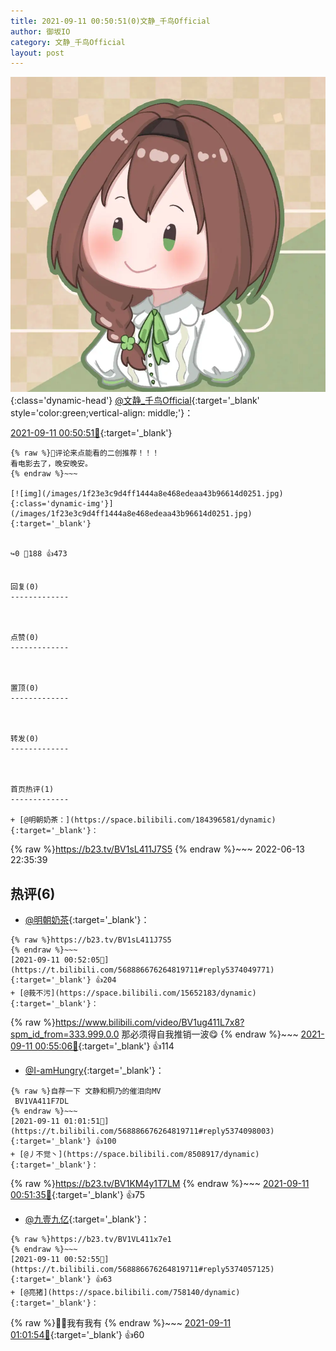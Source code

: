 ```yaml
---
title: 2021-09-11 00:50:51(0)文静_千鸟Official
author: 御坂IO
category: 文静_千鸟Official
layout: post
---
```


![img](/images/ac7482ed1b9a7f203dc68c0c4a77c488a27b108a.jpg){:class='dynamic-head'}
[@文静_千鸟Official](https://space.bilibili.com/667526012/dynamic){:target='_blank' style='color:green;vertical-align: middle;'}：

[2021-09-11 00:50:51🔗](https://t.bilibili.com/568886676264819711){:target='_blank'}

~~~
{% raw %}📣评论来点能看的二创推荐！！！
看电影去了，晚安晚安。
{% endraw %}~~~

[![img](/images/1f23e3c9d4ff1444a8e468edeaa43b96614d0251.jpg){:class='dynamic-img'}](/images/1f23e3c9d4ff1444a8e468edeaa43b96614d0251.jpg){:target='_blank'}


↪️0 💬188 👍473


回复(0)
-------------



点赞(0)
-------------



置顶(0)
-------------



转发(0)
-------------



首页热评(1)
-------------

+ [@明朝奶茶：](https://space.bilibili.com/184396581/dynamic){:target='_blank'}：
~~~
{% raw %}https://b23.tv/BV1sL411J7S5
{% endraw %}~~~
2022-06-13 22:35:39


热评(6)
-------------

+ [@明朝奶茶](https://space.bilibili.com/184396581/dynamic){:target='_blank'}：
~~~
{% raw %}https://b23.tv/BV1sL411J7S5
{% endraw %}~~~
[2021-09-11 00:52:05🔗](https://t.bilibili.com/568886676264819711#reply5374049771){:target='_blank'} 👍204
+ [@莪不污](https://space.bilibili.com/15652183/dynamic){:target='_blank'}：
~~~
{% raw %}https://www.bilibili.com/video/BV1ug411L7x8?spm_id_from=333.999.0.0
那必须得自我推销一波😋
{% endraw %}~~~
[2021-09-11 00:55:06🔗](https://t.bilibili.com/568886676264819711#reply5374070291){:target='_blank'} 👍114
+ [@I-amHungry](https://space.bilibili.com/6715117/dynamic){:target='_blank'}：
~~~
{% raw %}自荐一下 文静和桐乃的催泪向MV
 BV1VA411F7DL
{% endraw %}~~~
[2021-09-11 01:01:51🔗](https://t.bilibili.com/568886676264819711#reply5374098003){:target='_blank'} 👍100
+ [@丿不觉丶](https://space.bilibili.com/8508917/dynamic){:target='_blank'}：
~~~
{% raw %}https://b23.tv/BV1KM4y1T7LM
{% endraw %}~~~
[2021-09-11 00:51:35🔗](https://t.bilibili.com/568886676264819711#reply5374053069){:target='_blank'} 👍75
+ [@九壹九亿](https://space.bilibili.com/29755625/dynamic){:target='_blank'}：
~~~
{% raw %}https://b23.tv/BV1VL411x7e1
{% endraw %}~~~
[2021-09-11 00:52:55🔗](https://t.bilibili.com/568886676264819711#reply5374057125){:target='_blank'} 👍63
+ [@亮猪](https://space.bilibili.com/758140/dynamic){:target='_blank'}：
~~~
{% raw %}🙌🏻我有我有
{% endraw %}~~~
[2021-09-11 01:01:54🔗](https://t.bilibili.com/568886676264819711#reply5374089558){:target='_blank'} 👍60



